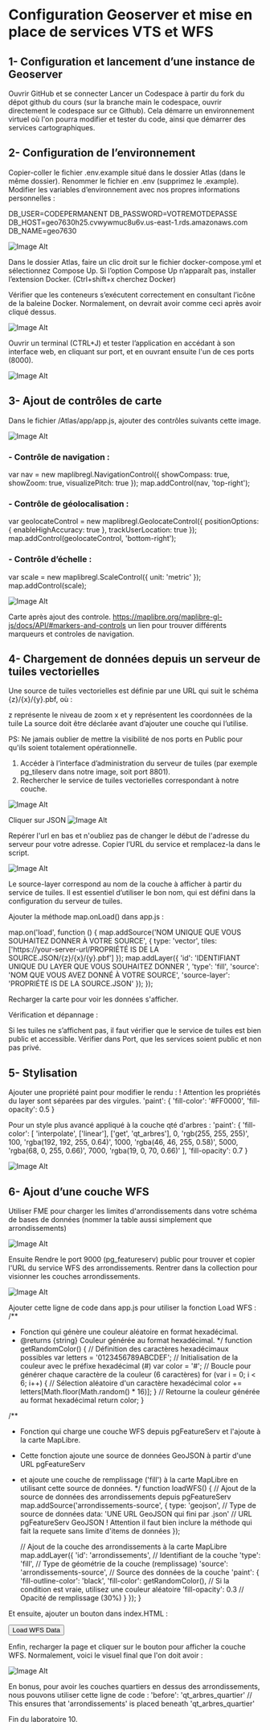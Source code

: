 # Configuration Geoserver et mise en place de services VTS et WFS
## 1- Configuration et lancement d’une instance de Geoserver

Ouvrir GitHub et se connecter
Lancer un Codespace à partir du fork du dépot github du cours (sur la branche main le codespace, ouvrir directement le codespace sur ce Github).
Cela démarre un environnement virtuel où l'on pourra modifier et tester du code, ainsi que démarrer des services cartographiques.

## 2- Configuration de l’environnement

Copier-coller le fichier .env.example situé dans le dossier Atlas (dans le même dossier).
Renommer le fichier en .env (supprimez le .example).
Modifier les variables d’environnement avec nos propres informations personnelles :

DB_USER=CODEPERMANENT
DB_PASSWORD=VOTREMOTDEPASSE
DB_HOST=geo7630h25.cvwywmuc8u6v.us-east-1.rds.amazonaws.com
DB_NAME=geo7630

![Image Alt](https://github.com/Lorry139/geo7630h25/blob/0688b0cf976607345a6641372f250cc7f958c944/Laboratoire%2010/Capture%20d%E2%80%99%C3%A9cran%202025-03-18%20204240.png)

Dans le dossier Atlas, faire un clic droit sur le fichier docker-compose.yml et sélectionnez Compose Up.
Si l’option Compose Up n’apparaît pas, installer l’extension Docker. (Ctrl+shift+x cherchez Docker)

Vérifier que les conteneurs s’exécutent correctement en consultant l’icône de la baleine Docker.
Normalement, on devrait avoir comme ceci après avoir cliqué dessus.

![Image Alt](https://github.com/Lorry139/geo7630h25/blob/0688b0cf976607345a6641372f250cc7f958c944/Laboratoire%2010/Capture%20d%E2%80%99%C3%A9cran%202025-03-18%20204531.png)

Ouvrir un terminal (CTRL+J) et tester l’application en accédant à son interface web, en cliquant sur port, et en ouvrant ensuite l'un de ces ports (8000).

![Image Alt](https://github.com/Lorry139/geo7630h25/blob/0688b0cf976607345a6641372f250cc7f958c944/Laboratoire%2010/Capture%20d%E2%80%99%C3%A9cran%202025-03-18%20204629.png)

## 3- Ajout de contrôles de carte
Dans le fichier /Atlas/app/app.js, ajouter des contrôles suivants cette image.

![Image Alt](https://github.com/Lorry139/geo7630h25/blob/0688b0cf976607345a6641372f250cc7f958c944/Laboratoire%2010/Capture%20d%E2%80%99%C3%A9cran%202025-03-18%20204916.png)

### - Contrôle de navigation : 

var nav = new maplibregl.NavigationControl({
    showCompass: true,
    showZoom: true,
    visualizePitch: true
});
map.addControl(nav, 'top-right');

### - Contrôle de géolocalisation : 

var geolocateControl = new maplibregl.GeolocateControl({
    positionOptions: { enableHighAccuracy: true },
    trackUserLocation: true
});
map.addControl(geolocateControl, 'bottom-right');

### - Contrôle d’échelle :

var scale = new maplibregl.ScaleControl({ unit: 'metric' });
map.addControl(scale);

![Image Alt](https://github.com/Lorry139/geo7630h25/blob/0688b0cf976607345a6641372f250cc7f958c944/Laboratoire%2010/Capture%20d%E2%80%99%C3%A9cran%202025-03-18%20205528.png)

Carte après ajout des controle.
https://maplibre.org/maplibre-gl-js/docs/API/#markers-and-controls un lien pour trouver différents marqueurs et controles de navigation.

## 4- Chargement de données depuis un serveur de tuiles vectorielles
Une source de tuiles vectorielles est définie par une URL qui suit le schéma {z}/{x}/{y}.pbf, où :

z représente le niveau de zoom
x et y représentent les coordonnées de la tuile
La source doit être déclarée avant d’ajouter une couche qui l’utilise.

PS: Ne jamais oublier de mettre la visibilité de nos ports en Public pour qu'ils soient totalement opérationnelle.

1. Accéder à l’interface d’administration du serveur de tuiles (par exemple pg_tileserv dans notre image, soit port 8801).
2. Rechercher le service de tuiles vectorielles correspondant à notre couche.

![Image Alt](https://github.com/Lorry139/geo7630h25/blob/0688b0cf976607345a6641372f250cc7f958c944/Laboratoire%2010/Capture%20d%E2%80%99%C3%A9cran%202025-03-18%20205754.png)

Cliquer sur JSON
![Image Alt](https://github.com/Captain-Oski/GEO7630_H25/raw/main/Laboratoires/Semaine%2010/image.png)

Repérer l'url en bas et n'oubliez pas de changer le début de l'adresse du serveur pour votre adresse.
Copier l’URL du service et remplacez-la dans le script.

![Image Alt](https://github.com/Lorry139/geo7630h25/blob/52ab4cf24fe1887d783112e6fa3aafa31ce46943/Laboratoire%2010/Capture%20d%E2%80%99%C3%A9cran%202025-03-18%20210212.png)

Le source-layer correspond au nom de la couche à afficher à partir du service de tuiles. Il est essentiel d’utiliser le bon nom, qui est défini dans la configuration du serveur de tuiles.

Ajouter la méthode map.onLoad() dans app.js :

map.on('load', function () {
    map.addSource('NOM UNIQUE QUE VOUS SOUHAITEZ DONNER À VOTRE SOURCE', {
        type: 'vector',
        tiles: ['https://your-server-url/PROPRIÉTÉ IS DE LA SOURCE.JSON/{z}/{x}/{y}.pbf']
    });
    map.addLayer({
        'id': 'IDENTIFIANT UNIQUE DU LAYER QUE VOUS SOUHAITEZ DONNER ',
        'type': 'fill',
        'source': 'NOM QUE VOUS AVEZ DONNÉ À VOTRE SOURCE',
        'source-layer': 'PROPRIÉTÉ IS DE LA SOURCE.JSON'
    });
});

Recharger la carte pour voir les données s'afficher.

Vérification et dépannage :

Si les tuiles ne s’affichent pas, il faut vérifier que le service de tuiles est bien public et accessible.
Vérifier dans Port, que les services soient public et non pas privé.

## 5- Stylisation
Ajouter une propriété paint pour modifier le rendu : ! Attention les propriétés du layer sont séparées par des virgules.
'paint': {
    'fill-color': '#FF0000',
    'fill-opacity': 0.5
}

Pour un style plus avancé appliqué à la couche qté d'arbres :
'paint': {
    'fill-color': [
        'interpolate',
        ['linear'],
        ['get', 'qt_arbres'],
        0, 'rgb(255, 255, 255)',
        100, 'rgba(192, 192, 255, 0.64)',
        1000, 'rgba(46, 46, 255, 0.58)',
        5000, 'rgba(68, 0, 255, 0.66)',
        7000, 'rgba(19, 0, 70, 0.66)'
    ],
    'fill-opacity': 0.7
}

![Image Alt](https://github.com/Lorry139/geo7630h25/blob/b17402e2507162d85466aac6324b0d89bda2f1c2/Laboratoire%2010/Capture%20d%E2%80%99%C3%A9cran%202025-03-18%20210650.png)

## 6- Ajout d’une couche WFS

Utiliser FME pour charger les limites d'arrondissements dans votre schéma de bases de données (nommer la table aussi simplement que arrondissements)

![Image Alt](https://github.com/Lorry139/geo7630h25/blob/b17402e2507162d85466aac6324b0d89bda2f1c2/Laboratoire%2010/Capture%20d%E2%80%99%C3%A9cran%202025-03-18%20212233.png)

Ensuite
Rendre le port 9000 (pg_featureserv) public pour trouver et copier l'URL du service WFS des arrondissements.
Rentrer dans la collection pour visionner les couches arrondissements.

![Image Alt](https://github.com/Lorry139/geo7630h25/blob/b17402e2507162d85466aac6324b0d89bda2f1c2/Laboratoire%2010/Capture%20d%E2%80%99%C3%A9cran%202025-03-18%20212552.png)

Ajouter cette ligne de code dans app.js pour utiliser la fonction Load WFS :
/**
 * Fonction qui génère une couleur aléatoire en format hexadécimal.
 * @returns {string} Couleur générée au format hexadécimal.
 */
function getRandomColor() {
    // Définition des caractères hexadécimaux possibles
    var letters = '0123456789ABCDEF';
    // Initialisation de la couleur avec le préfixe hexadécimal (#)
    var color = '#';
    // Boucle pour générer chaque caractère de la couleur (6 caractères)
    for (var i = 0; i < 6; i++) {
        // Sélection aléatoire d'un caractère hexadécimal
        color += letters[Math.floor(Math.random() * 16)];
    }
    // Retourne la couleur générée au format hexadécimal
    return color;
}

/**
 * Fonction qui charge une couche WFS depuis pgFeatureServ et l'ajoute à la carte MapLibre.
 * Cette fonction ajoute une source de données GeoJSON à partir d'une URL pgFeatureServ
 * et ajoute une couche de remplissage ('fill') à la carte MapLibre en utilisant cette source de données.
 */
function loadWFS() {
    // Ajout de la source de données des arrondissements depuis pgFeatureServ
    map.addSource('arrondissements-source', {
        type: 'geojson', // Type de source de données
        data: 'UNE URL GeoJSON qui fini par .json' // URL pgFeatureServ GeoJSON ! Attention il faut bien inclure la méthode qui fait la requete sans limite d'items de données
    });

    // Ajout de la couche des arrondissements à la carte MapLibre
    map.addLayer({
        'id': 'arrondissements', // Identifiant de la couche
        'type': 'fill', // Type de géométrie de la couche (remplissage)
        'source': 'arrondissements-source', // Source des données de la couche
        'paint': {
            'fill-outline-color': 'black',
            'fill-color': getRandomColor(), // Si la condition est vraie, utilisez une couleur aléatoire
            'fill-opacity': 0.3 // Opacité de remplissage (30%)
        }
    });
}

Et ensuite, ajouter un bouton dans index.HTML :
<div class='map-overlay top' >
    <button type="button" class="btn btn-primary" onclick="loadWFS()">Load WFS Data</button>
</div>

Enfin, recharger la page et cliquer sur le bouton pour afficher la couche WFS.
Normalement, voici le visuel final que l'on doit avoir :

![Image Alt](https://github.com/Lorry139/geo7630h25/blob/b17402e2507162d85466aac6324b0d89bda2f1c2/Laboratoire%2010/Capture%20d%E2%80%99%C3%A9cran%202025-03-18%20214917.png)

En bonus, pour avoir les couches quartiers en dessus des arrondissements, nous pouvons utiliser cette ligne de code :
'before': 'qt_arbres_quartier' // This ensures that 'arrondissements' is placed beneath 'qt_arbres_quartier'


Fin du laboratoire 10.
